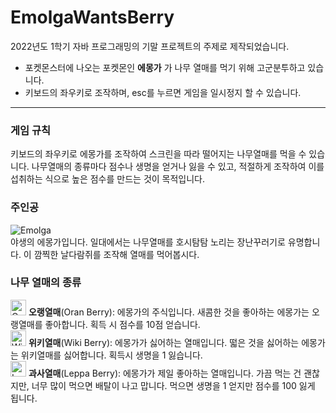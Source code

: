 # EmolgaWantsBerry

2022년도 1학기 자바 프로그래밍의 기말 프로젝트의 주제로 제작되었습니다.

- 포켓몬스터에 나오는 포켓몬인 __에몽가__ 가
나무 열매를 먹기 위해 고군분투하고 있습니다.
- 키보드의 좌우키로 조작하며,
esc를 누르면 게임을 일시정지 할 수 있습니다.

---

### 게임 규칙
키보드의 좌우키로 에몽가를 조작하여
스크린을 따라 떨어지는 나무열매를 먹을 수 있습니다.
나무열매의 종류마다 점수나 생명을 얻거나 잃을 수 있고,
적절하게 조작하여 이를 섭취하는 식으로 높은 점수를 만드는 것이 목적입니다.

### 주인공
![Emolga](https://www.nicepng.com/png/detail/414-4148651_587emolga-bw-anime-pokemon-emolga.png)<br/>
야생의 에몽가입니다. 일대에서는 나무열매를 호시탐탐 노리는 장난꾸러기로 유명합니다. 이 깜찍한 날다람쥐를 조작해 열매를 먹어봅시다.

### 나무 열매의 종류
<img src="https://podicmaster.cdn3.cafe24.com/berries/007.png" width="25px" height="25px" alt="Oran"></img> __오랭열매__(Oran Berry):
에몽가의 주식입니다.
새콤한 것을 좋아하는 에몽가는 오랭열매를 좋아합니다.
획득 시 점수를 10점 얻습니다.<br/>
<img src="https://podicmaster.cdn3.cafe24.com/berries/012.png" width="25px" height="25px" alt="Wiki"></img> __위키열매__(Wiki Berry):
에몽가가 싫어하는 열매입니다.
떫은 것을 싫어하는 에몽가는 위키열매를 싫어합니다.
획득시 생명을 1 잃습니다.<br/>
<img src="https://podicmaster.cdn3.cafe24.com/berries/006.png" width="25px" height="25px" alt="Leppa"></img> __과사열매__(Leppa Berry):
에몽가가 제일 좋아하는 열매입니다.
가끔 먹는 건 괜찮지만, 너무 많이 먹으면 배탈이 나고 맙니다.
먹으면 생명을 1 얻지만 점수를 100 잃게 됩니다.<br/>